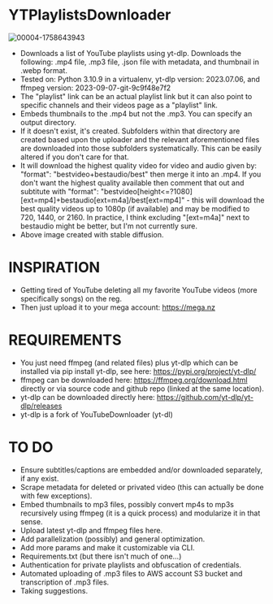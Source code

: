 # YTPlaylistsDownloader
![00004-1758643943](https://github.com/BaileyPillon/YTPlaylistsDownloader/assets/138253619/1ced8ad5-f6d2-4537-9f52-24eeaa872325)

- Downloads a list of YouTube playlists using yt-dlp. Downloads the following: .mp4 file, .mp3 file, .json file with metadata, and thumbnail in .webp format.
- Tested on: Python 3.10.9 in a virtualenv, yt-dlp version: 2023.07.06, and ffmpeg version: 2023-09-07-git-9c9f48e7f2
- The "playlist" link can be an actual playlist link but it can also point to specific channels and their videos page as a "playlist" link.
- Embeds thumbnails to the .mp4 but not the .mp3. You can specify an output directory.
- If it doesn't exist, it's created. Subfolders within that directory are created based upon the uploader and the relevant aforementioned files are downloaded into those subfolders systematically. This can be easily altered if you don't care for that.
- It will download the highest quality video for video and audio given by: "format": "bestvideo+bestaudio/best" then merge it into an .mp4. If you don't want the highest quality available then comment that out and subtitute with "format": "bestvideo[height<=?1080][ext=mp4]+bestaudio[ext=m4a]/best[ext=mp4]" - this will download the best quality videos up to 1080p (if available) and may be modified to 720, 1440, or 2160. In practice, I think excluding "[ext=m4a]" next to bestaudio might be better, but I'm not currently sure.
- Above image created with stable diffusion.

# INSPIRATION
- Getting tired of YouTube deleting all my favorite YouTube videos (more specifically songs) on the reg.
- Then just upload it to your mega account: https://mega.nz

# REQUIREMENTS
- You just need ffmpeg (and related files) plus yt-dlp which can be installed via pip install yt-dlp, see here: https://pypi.org/project/yt-dlp/
- ffmpeg can be downloaded here: https://ffmpeg.org/download.html directly or via source code and github repo (linked at the same location).
- yt-dlp can be downloaded directly here: https://github.com/yt-dlp/yt-dlp/releases
- yt-dlp is a fork of YouTubeDownloader (yt-dl)
  
# TO DO
- Ensure subtitles/captions are embedded and/or downloaded separately, if any exist.
- Scrape metadata for deleted or privated video (this can actually be done with few exceptions).
- Embed thumbnails to mp3 files, possibly convert mp4s to mp3s recursively using ffmpeg (it is a quick process) and modularize it in that sense.
- Upload latest yt-dlp and ffmpeg files here.
- Add parallelization (possibly) and general optimization.
- Add more params and make it customizable via CLI.
- Requirements.txt (but there isn't much of one...)
- Authentication for private playlists and obfuscation of credentials.
- Automated uploading of .mp3 files to AWS account S3 bucket and transcription of .mp3 files.
- Taking suggestions.
